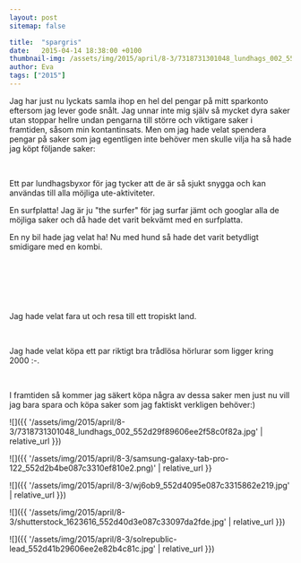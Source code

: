 ```yaml
---
layout: post
sitemap: false

title:  "spargris"
date:   2015-04-14 18:38:00 +0100
thumbnail-img: /assets/img/2015/april/8-3/7318731301048_lundhags_002_552d29f89606ee2f58c0f82a.jpg
author: Eva
tags: ["2015"]
---
```


Jag har just nu lyckats samla ihop en hel del pengar på mitt sparkonto eftersom jag lever gode snålt. Jag unnar inte mig själv så mycket dyra saker utan stoppar hellre undan pengarna till större och viktigare saker i framtiden, såsom min kontantinsats. Men om jag hade velat spendera pengar på saker som jag egentligen inte behöver men skulle vilja ha så hade jag köpt följande saker: 




 




Ett par lundhagsbyxor för jag tycker att de är så sjukt snygga och kan användas till alla möjliga ute-aktiviteter. 










En surfplatta! Jag är ju "the surfer" för jag surfar jämt och googlar alla de möjliga saker och då hade det varit bekvämt med en surfplatta.













En ny bil hade jag velat ha! Nu med hund så hade det varit betydligt smidigare med en kombi.




 










 







 







Jag hade velat fara ut och resa till ett tropiskt land.










 




Jag hade velat köpa ett par riktigt bra trådlösa hörlurar som ligger kring 2000 :-. 













 




I framtiden så kommer jag säkert köpa några av dessa saker men just nu vill jag bara spara och köpa saker som jag faktiskt verkligen behöver:)

![]({{ '/assets/img/2015/april/8-3/7318731301048_lundhags_002_552d29f89606ee2f58c0f82a.jpg'  | relative_url }})

![]({{ '/assets/img/2015/april/8-3/samsung-galaxy-tab-pro-122_552d2b4be087c3310ef810e2.png)'  | relative_url }}

![]({{ '/assets/img/2015/april/8-3/wj6ob9_552d4095e087c3315862e219.jpg'  | relative_url }})

![]({{ '/assets/img/2015/april/8-3/shutterstock_1623616_552d40d3e087c33097da2fde.jpg'  | relative_url }})

![]({{ '/assets/img/2015/april/8-3/solrepublic-lead_552d41b29606ee2e82b4c81c.jpg'  | relative_url }})

